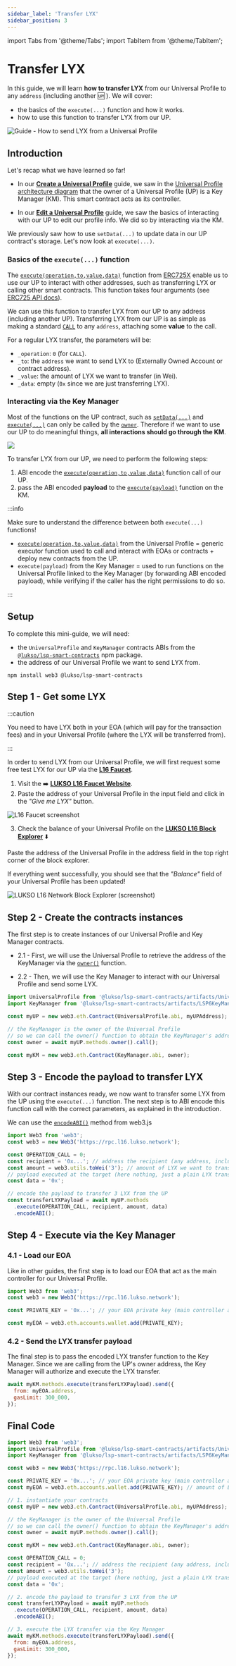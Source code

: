 ```yaml
---
sidebar_label: 'Transfer LYX'
sidebar_position: 3
---
```


import Tabs from '@theme/Tabs';
import TabItem from '@theme/TabItem';

# Transfer LYX

In this guide, we will learn **how to transfer LYX** from our Universal Profile to any `address` (including another :up: ). We will cover:

- the basics of the `execute(...)` function and how it works.
- how to use this function to transfer LYX from our UP.

![Guide - How to send LYX from a Universal Profile](./img/guide-LYX-transfer.jpeg)

## Introduction

Let's recap what we have learned so far!

- In our [**Create a Universal Profile**](./create-profile.md) guide, we saw in the [Universal Profile architecture diagram](./create-profile.md#contracts-overview) that the owner of a Universal Profile (UP) is a Key Manager (KM). This smart contract acts as its controller.

- In our [**Edit a Universal Profile**](./edit-profile.md) guide, we saw the basics of interacting with our UP to edit our profile info. We did so by interacting via the KM.

We previously saw how to use `setData(...)` to update data in our UP contract's storage. Let's now look at `execute(...)`.

### Basics of the `execute(...)` function

The [`execute(operation,to,value,data)`](../../standards/smart-contracts/erc725-contract.md#execute---erc725x) function from [ERC725X](../../standards/lsp-background/erc725.md#erc725x---generic-executor) enable us to use our UP to interact with other addresses, such as transferring LYX or calling other smart contracts. This function takes four arguments (see [ERC725 API docs](../../standards/smart-contracts/erc725-contract.md#execute---erc725x)).

We can use this function to transfer LYX from our UP to any address (including another UP). Transferring LYX from our UP is as simple as making a standard [`CALL`](../../standards/universal-profile/lsp6-key-manager.md#permission-values) to any `address`, attaching some **value** to the call.

For a regular LYX transfer, the parameters will be:

- `_operation`: `0` (for `CALL`).
- `_to`: the `address` we want to send LYX to (Externally Owned Account or contract address).
- `_value`: the amount of LYX we want to transfer (in Wei).
- `_data`: empty (`0x` since we are just transferring LYX).

### Interacting via the Key Manager

Most of the functions on the UP contract, such as [`setData(...)`](../../standards/smart-contracts/erc725-contract.md#setdata---erc725y) and [`execute(...)`](../../standards/smart-contracts/erc725-contract.md#execute---erc725x) can only be called by the [`owner`](../../standards/smart-contracts/erc725-contract.md#owner). Therefore if we want to use our UP to do meaningful things, **all interactions should go through the KM**.

![](/img/guides/transfer-lyx-interaction-via-key-manager.jpeg)

To transfer LYX from our UP, we need to perform the following steps:

1. ABI encode the [`execute(operation,to,value,data)`](../../standards/smart-contracts/erc725-contract.md#execute---erc725x) function call of our UP.
2. pass the ABI encoded **payload** to the [`execute(payload)`](../../standards/smart-contracts/lsp6-key-manager.md#execute) function on the KM.

:::info

Make sure to understand the difference between both `execute(...)` functions!

- [`execute(operation,to,value,data)`](../../standards/smart-contracts/erc725-contract.md#execute---erc725x) from the Universal Profile = generic executor function used to call and interact with EOAs or contracts + deploy new contracts from the UP.
- `execute(payload)` from the Key Manager = used to run functions on the Universal Profile linked to the Key Manager (by forwarding ABI encoded payload), while verifying if the caller has the right permissions to do so.

:::

## Setup

To complete this mini-guide, we will need:

- the `UniversalProfile` and `KeyManager` contracts ABIs from the [`@lukso/lsp-smart-contracts`](https://www.npmjs.com/package/@lukso/lsp-smart-contracts) npm package.
- the address of our Universal Profile we want to send LYX from.

```shell
npm install web3 @lukso/lsp-smart-contracts
```

## Step 1 - Get some LYX

:::caution

You need to have LYX both in your EOA (which will pay for the transaction fees) and in your Universal Profile (where the LYX will be transferred from).

:::

In order to send LYX from our Universal Profile, we will first request some free test LYX for our UP via the **[L16 Faucet](https://faucet.l16.lukso.network/)**.

1. Visit the :arrow_right: **[LUKSO L16 Faucet Website](https://faucet.l16.lukso.network/)**.
2. Paste the address of your Universal Profile in the input field and click in the _"Give me LYX"_ button.

![L16 Faucet screenshot](./img/L16-faucet.png)

3. Check the balance of your Universal Profile on the **[LUKSO L16 Block Explorer](https://explorer.execution.l16.lukso.network/)** :arrow_down:

Paste the address of the Universal Profile in the address field in the top right corner of the block explorer.

If everything went successfully, you should see that the _"Balance"_ field of your Universal Profile has been updated!

![LUKSO L16 Network Block Explorer (screenshot)](./img/explorer-balance.png)

## Step 2 - Create the contracts instances

The first step is to create instances of our Universal Profile and Key Manager contracts.

- 2.1 - First, we will use the Universal Profile to retrieve the address of the KeyManager via the [`owner()`](../../standards/smart-contracts/lsp0-erc725-account.md#owner) function.

- 2.2 - Then, we will use the Key Manager to interact with our Universal Profile and send some LYX.

```typescript
import UniversalProfile from '@lukso/lsp-smart-contracts/artifacts/UniversalProfile.json';
import KeyManager from '@lukso/lsp-smart-contracts/artifacts/LSP6KeyManager.json';

const myUP = new web3.eth.Contract(UniversalProfile.abi, myUPAddress);

// the KeyManager is the owner of the Universal Profile
// so we can call the owner() function to obtain the KeyManager's address
const owner = await myUP.methods.owner().call();

const myKM = new web3.eth.Contract(KeyManager.abi, owner);
```

## Step 3 - Encode the payload to transfer LYX

With our contract instances ready, we now want to transfer some LYX from the UP using the `execute(...)` function.
The next step is to ABI encode this function call with the correct parameters, as explained in the introduction.

We can use the [`encodeABI()`](https://web3js.readthedocs.io/en/v1.7.4/web3-eth-contract.html#methods-mymethod-encodeabi) method from web3.js

```javascript
import Web3 from 'web3';
const web3 = new Web3('https://rpc.l16.lukso.network');

const OPERATION_CALL = 0;
const recipient = '0x...'; // address the recipient (any address, including an other UP)
const amount = web3.utils.toWei('3'); // amount of LYX we want to transfer
// payload executed at the target (here nothing, just a plain LYX transfer)
const data = '0x';

// encode the payload to transfer 3 LYX from the UP
const transferLYXPayload = await myUP.methods
  .execute(OPERATION_CALL, recipient, amount, data)
  .encodeABI();
```

## Step 4 - Execute via the Key Manager

### 4.1 - Load our EOA

Like in other guides, the first step is to load our EOA that act as the main controller for our Universal Profile.

```javascript title="Load EOA from a private key"
import Web3 from 'web3';
const web3 = new Web3('https://rpc.l16.lukso.network');

const PRIVATE_KEY = '0x...'; // your EOA private key (main controller address)

const myEOA = web3.eth.accounts.wallet.add(PRIVATE_KEY);
```

### 4.2 - Send the LYX transfer payload

The final step is to pass the encoded LYX transfer function to the Key Manager. Since we are calling from the UP's owner address, the Key Manager will authorize and execute the LYX transfer.

```javascript
await myKM.methods.execute(transferLYXPayload).send({
  from: myEOA.address,
  gasLimit: 300_000,
});
```

## Final Code

```javascript
import Web3 from 'web3';
import UniversalProfile from '@lukso/lsp-smart-contracts/artifacts/UniversalProfile.json';
import KeyManager from '@lukso/lsp-smart-contracts/artifacts/LSP6KeyManager.json';

const web3 = new Web3('https://rpc.l16.lukso.network');

const PRIVATE_KEY = '0x...'; // your EOA private key (main controller address)
const myEOA = web3.eth.accounts.wallet.add(PRIVATE_KEY); // amount of LYX we want to transfer

// 1. instantiate your contracts
const myUP = new web3.eth.Contract(UniversalProfile.abi, myUPAddress);

// the KeyManager is the owner of the Universal Profile
// so we can call the owner() function to obtain the KeyManager's address
const owner = await myUP.methods.owner().call();

const myKM = new web3.eth.Contract(KeyManager.abi, owner);

const OPERATION_CALL = 0;
const recipient = '0x...'; // address the recipient (any address, including an other UP)
const amount = web3.utils.toWei('3');
// payload executed at the target (here nothing, just a plain LYX transfer)
const data = '0x';

// 2. encode the payload to transfer 3 LYX from the UP
const transferLYXPayload = await myUP.methods
  .execute(OPERATION_CALL, recipient, amount, data)
  .encodeABI();

// 3. execute the LYX transfer via the Key Manager
await myKM.methods.execute(transferLYXPayload).send({
  from: myEOA.address,
  gasLimit: 300_000,
});
```
